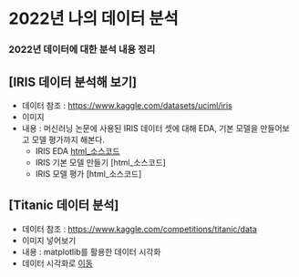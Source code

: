 # 2022년 나의 데이터 분석
### 2022년 데이터에 대한 분석 내용 정리


## [IRIS 데이터 분석해 보기]
  * 데이터 참조 : https://www.kaggle.com/datasets/uciml/iris
  * 이미지 
  * 내용 : 머신러닝 논문에 사용된 IRIS 데이터 셋에 대해 EDA, 기본 모델을 만들어보고 모델 평가까지 해본다.
    * IRIS EDA [html_소스코드](https://ldjwj.github.io/MyDataAnalysis_2022/IRIS_BASIC01.html) 
    * IRIS 기본 모델 만들기 [html_소스코드]
    * IRIS 모델 평가 [html_소스코드]

## [Titanic 데이터 분석]
  * 데이터 참조 : https://www.kaggle.com/competitions/titanic/data
  * 이미지 넣어보기
  * 내용 : matplotlib를 활용한 데이터 시각화
  * 데이터 시각화로 [이동]()
